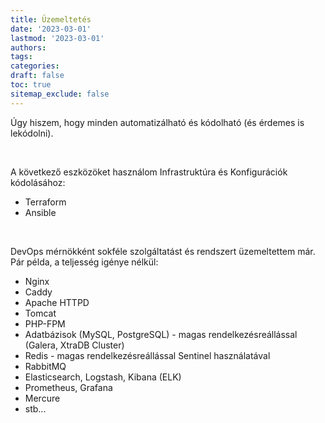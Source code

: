 ```yaml
---
title: Üzemeltetés
date: '2023-03-01'
lastmod: '2023-03-01'
authors:
tags:
categories:
draft: false
toc: true
sitemap_exclude: false
---
```


<div class="bg-secondary-bg rounded px-6 py-6">

Úgy hiszem, hogy minden automatizálható és kódolható (és érdemes is lekódolni).

<!--more-->
<br>

A következő eszközöket használom Infrastruktúra és Konfigurációk kódolásához:

- Terraform
- Ansible

<br>

DevOps mérnökként sokféle szolgáltatást és rendszert üzemeltettem már. Pár példa, a teljesség igénye nélkül:

- Nginx
- Caddy
- Apache HTTPD
- Tomcat
- PHP-FPM
- Adatbázisok (MySQL, PostgreSQL) - magas rendelkezésreállással (Galera, XtraDB Cluster)
- Redis - magas rendelkezésreállással Sentinel használatával
- RabbitMQ
- Elasticsearch, Logstash, Kibana (ELK)
- Prometheus, Grafana
- Mercure
- stb...

</div>